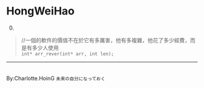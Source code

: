 # HongWeiHao

0. 
> //一個的軟件的價值不在於它有多厲害，他有多複雜，他花了多少經費，而是有多少人使用  
<code>int* arr_rever(int* arr, int len);  </code>
  
  
  
---
　　　　　　　　　　　　　　　　　　　　　　　　　　　　　　　　　　By:Charlotte.HoinG <code>未来の自分になっておく</code>
